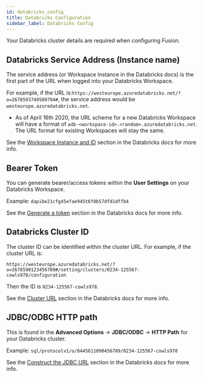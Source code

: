 ```yaml
---
id: databricks_config
title: Databricks Configuration
sidebar_label: Databricks Config
---
```


Your Databricks cluster details are required when configuring Fusion.

## Databricks Service Address (Instance name)

The service address (or Workspace Instance in the Databricks docs) is the first part of the URL when logged into your Databricks Workspace.

For example, if the URL is:`https://westeurope.azuredatabricks.net/?o=2678593749589794#`, the service address would be `westeurope.azuredatabricks.net`.

* As of April 16th 2020, the URL scheme for a new Databricks Workspace will have a format of `adb-<workspace-id>.<random>.azuredatabricks.net`. The URL format for existing Workspaces will stay the same.

See the [Workspace Instance and ID](https://docs.databricks.com/workspace/workspace-details.html#workspace-instance-and-id) section in the Databricks docs for more info.

## Bearer Token

You can generate bearer/access tokens within the **User Settings** on your Databricks Workspace.

Example: `dapibe21cfg45efae945t6f0b57dfd1dffb4`

See the [Generate a token](https://docs.databricks.com/dev-tools/api/latest/authentication.html#generate-a-token) section in the Databricks docs for more info.

## Databricks Cluster ID

The cluster ID can be identified within the cluster URL. For example, if the cluster URL is:

`https://westeurope.azuredatabricks.net/?o=2678590123456789#/setting/clusters/0234-125567-cowls978/configuration`

Then the ID is `0234-125567-cowls978`.

See the [Cluster URL](https://docs.databricks.com/workspace/workspace-details.html#cluster-url) section in the Databricks docs for more info.

## JDBC/ODBC HTTP path

This is found in the **Advanced Options** -> **JDBC/ODBC** -> **HTTP Path** for your Databricks cluster.

Example: `sql/protocolv1/o/8445611090456789/0234-125567-cowls978`

See the [Construct the JDBC URL](https://docs.databricks.com/bi/jdbc-odbc-bi.html#construct-the-jdbc-url) section in the Databricks docs for more info.
